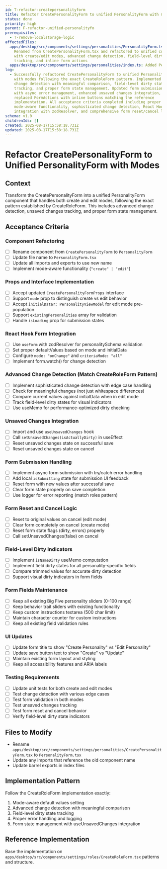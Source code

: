 ```yaml
---
id: T-refactor-createpersonalityform
title: Refactor CreatePersonalityForm to unified PersonalityForm with modes
status: done
priority: high
parent: F-refactor-unified-personalityfo
prerequisites:
  - T-remove-localstorage-logic
affectedFiles:
  apps/desktop/src/components/settings/personalities/PersonalityForm.tsx:
    Renamed from CreatePersonalityForm.tsx and refactored to unified component
    with create/edit modes, advanced change detection, field-level dirty
    tracking, and inline form actions
  apps/desktop/src/components/settings/personalities/index.ts: Added PersonalityForm export to barrel file
log:
  - Successfully refactored CreatePersonalityForm to unified PersonalityForm
    with modes following the exact CreateRoleForm pattern. Implemented advanced
    change detection with meaningful comparison, field-level dirty state
    tracking, and proper form state management. Updated form submission handling
    with async error management, enhanced unsaved changes integration, and
    replaced FormActions with inline buttons matching the reference
    implementation. All acceptance criteria completed including proper
    mode-aware functionality, sophisticated change detection, React Hook Form
    integration with zodResolver, and comprehensive form reset/cancel logic.
schema: v1.0
childrenIds: []
created: 2025-08-17T15:58:18.731Z
updated: 2025-08-17T15:58:18.731Z
---
```


# Refactor CreatePersonalityForm to Unified PersonalityForm with Modes

## Context

Transform the CreatePersonalityForm into a unified PersonalityForm component that handles both create and edit modes, following the exact pattern established by CreateRoleForm. This includes advanced change detection, unsaved changes tracking, and proper form state management.

## Acceptance Criteria

### Component Refactoring

- [ ] Rename component from `CreatePersonalityForm` to `PersonalityForm`
- [ ] Update file name to `PersonalityForm.tsx`
- [ ] Update all imports and exports to use new name
- [ ] Implement mode-aware functionality (`"create" | "edit"`)

### Props and Interface Implementation

- [ ] Accept updated `CreatePersonalityFormProps` interface
- [ ] Support `mode` prop to distinguish create vs edit behavior
- [ ] Accept `initialData?: PersonalityViewModel` for edit mode pre-population
- [ ] Support `existingPersonalities` array for validation
- [ ] Handle `isLoading` prop for submission states

### React Hook Form Integration

- [ ] Use `useForm` with zodResolver for personalitySchema validation
- [ ] Set proper defaultValues based on mode and initialData
- [ ] Configure `mode: "onChange"` and `criteriaMode: "all"`
- [ ] Implement form.watch() for change detection

### Advanced Change Detection (Match CreateRoleForm Pattern)

- [ ] Implement sophisticated change detection with edge case handling
- [ ] Check for meaningful changes (not just whitespace differences)
- [ ] Compare current values against initialData when in edit mode
- [ ] Track field-level dirty states for visual indicators
- [ ] Use useMemo for performance-optimized dirty checking

### Unsaved Changes Integration

- [ ] Import and use `useUnsavedChanges` hook
- [ ] Call `setUnsavedChanges(isActuallyDirty)` in useEffect
- [ ] Reset unsaved changes state on successful save
- [ ] Reset unsaved changes state on cancel

### Form Submission Handling

- [ ] Implement async form submission with try/catch error handling
- [ ] Add local `isSubmitting` state for submission UI feedback
- [ ] Reset form with new values after successful save
- [ ] Clear form state properly on save completion
- [ ] Use logger for error reporting (match roles pattern)

### Form Reset and Cancel Logic

- [ ] Reset to original values on cancel (edit mode)
- [ ] Clear form completely on cancel (create mode)
- [ ] Reset form state flags (dirty, errors) properly
- [ ] Call setUnsavedChanges(false) on cancel

### Field-Level Dirty Indicators

- [ ] Implement `isNameDirty` useMemo computation
- [ ] Implement field dirty states for all personality-specific fields
- [ ] Compare trimmed values for accurate dirty detection
- [ ] Support visual dirty indicators in form fields

### Form Fields Maintenance

- [ ] Keep all existing Big Five personality sliders (0-100 range)
- [ ] Keep behavior trait sliders with existing functionality
- [ ] Keep custom instructions textarea (500 char limit)
- [ ] Maintain character counter for custom instructions
- [ ] Keep all existing field validation rules

### UI Updates

- [ ] Update form title to show "Create Personality" vs "Edit Personality"
- [ ] Update save button text to show "Create" vs "Update"
- [ ] Maintain existing form layout and styling
- [ ] Keep all accessibility features and ARIA labels

### Testing Requirements

- [ ] Update unit tests for both create and edit modes
- [ ] Test change detection with various edge cases
- [ ] Test form validation in both modes
- [ ] Test unsaved changes tracking
- [ ] Test form reset and cancel behavior
- [ ] Verify field-level dirty state indicators

## Files to Modify

- Rename `apps/desktop/src/components/settings/personalities/CreatePersonalityForm.tsx` to `PersonalityForm.tsx`
- Update any imports that reference the old component name
- Update barrel exports in index files

## Implementation Pattern

Follow the CreateRoleForm implementation exactly:

1. Mode-aware default values setting
2. Advanced change detection with meaningful comparison
3. Field-level dirty state tracking
4. Proper error handling and logging
5. Form state management with useUnsavedChanges integration

## Reference Implementation

Base the implementation on `apps/desktop/src/components/settings/roles/CreateRoleForm.tsx` patterns and structure.
